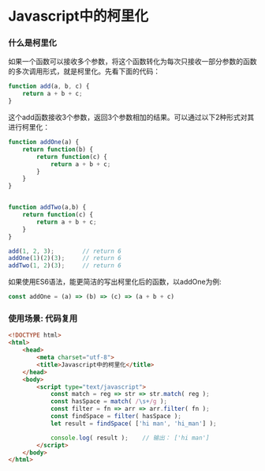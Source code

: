# Javascript中的柯里化

### 什么是柯里化
如果一个函数可以接收多个参数，将这个函数转化为每次只接收一部分参数的函数的多次调用形式，就是柯里化。先看下面的代码：
```javascript
function add(a, b, c) {
    return a + b + c;
}
```
这个add函数接收3个参数，返回3个参数相加的结果。可以通过以下2种形式对其进行柯里化：
```javascript
function addOne(a) {
    return function(b) {
        return function(c) {
            return a + b + c;
        }
    }
}


function addTwo(a,b) {
    return function(c) {
        return a + b + c;
    }
}
```

```javascript
add(1, 2, 3);        // return 6
addOne(1)(2)(3);     // return 6
addTwo(1, 2)(3);     // return 6
```

如果使用ES6语法，能更简洁的写出柯里化后的函数，以addOne为例:
```javascript
const addOne = (a) => (b) => (c) => (a + b + c)
```

### 使用场景: 代码复用
```html
<!DOCTYPE html>
<html>
    <head>
        <meta charset="utf-8">
        <title>Javascript中的柯里化</title>
    </head>
    <body>
        <script type="text/javascript">
            const match = reg => str => str.match( reg );
            const hasSpace = match( /\s+/g );
            const filter = fn => arr => arr.filter( fn );
            const findSpace = filter( hasSpace );
            let result = findSpace( ['hi man', 'hi_man'] );

            console.log( result );    // 输出： ['hi man']
        </script>
    </body>
</html>
```
